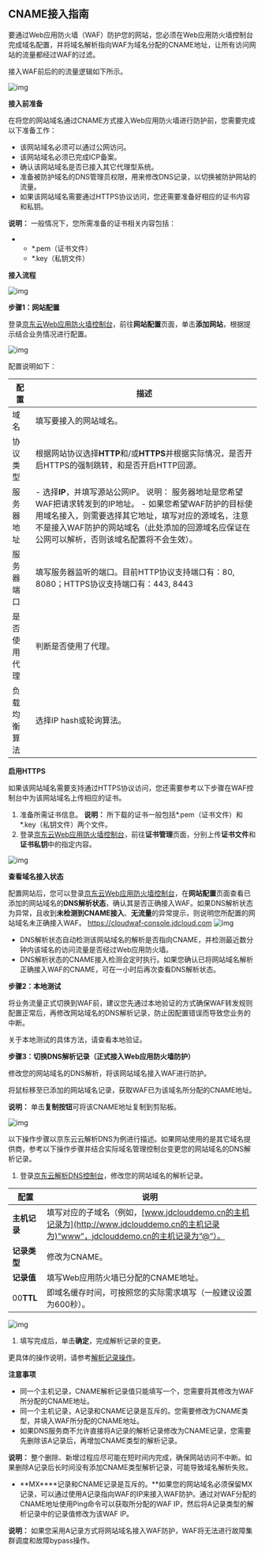 ## **CNAME**接入指南

要通过Web应用防火墙（WAF）防护您的网站，您必须在Web应用防火墙控制台完成域名配置，并将域名解析指向WAF为域名分配的CNAME地址，让所有访问网站的流量都经过WAF的过滤。

接入WAF前后的的流量逻辑如下所示。

![img](https://github.com/jdcloudcom/cn/blob/edit/waf-img/cname%E6%8E%A5%E5%85%A5%E6%8C%87%E5%8D%97-1.png)

**接入前准备**

在将您的网站域名通过CNAME方式接入Web应用防火墙进行防护前，您需要完成以下准备工作：

- 该网站域名必须可以通过公网访问。
- 该网站域名必须已完成ICP备案。
- 确认该网站域名是否已接入其它代理型系统。
- 准备被防护域名的DNS管理员权限，用来修改DNS记录，以切换被防护网站的流量。
- 如果该网站域名需要通过HTTPS协议访问，您还需要准备好相应的证书内容和私钥。

**说明：** 一般情况下，您所需准备的证书相关内容包括：

- - *.pem（证书文件）
  - *.key（私钥文件）

**接入流程**

![img](https://github.com/jdcloudcom/cn/blob/edit/waf-img/cname%E6%8E%A5%E5%85%A5%E6%8C%87%E5%8D%97-2.png)

**步骤1：网站配置**

登录[京东云Web应用防火墙控制台](https://cloudwaf-console.jdcloud.com)，前往**网站配置**页面，单击**添加网站**，根据提示结合业务情况进行配置。

![img](https://github.com/jdcloudcom/cn/blob/edit/waf-img/cname%E6%8E%A5%E5%85%A5%E6%8C%87%E5%8D%97-3.png)

配置说明如下：

| 配置           | 描述                                                    |
| ---------------- | ------------------------------------------------------------ |
| 域名           | 填写要接入的网站域名。                                       |
| 协议类型       | 根据网站协议选择**HTTP**和/或**HTTPS**并根据实际情况，是否开启HTTPS的强制跳转，和是否开启HTTP回源。 |
| 服务器地址     | - 选择**IP**，并填写源站公网IP。    说明： 服务器地址是您希望WAF把请求转发到的IP地址。    - 如果您希望WAF防护的目标使用域名接入，则需要选择其它地址，填写对应的源域名，注意不是接入WAF防护的网站域名（此处添加的回源域名应保证在公网可以解析，否则该域名配置将不会生效）。 |
| 服务器端口     | 填写服务器监听的端口。目前HTTP协议支持端口有：80, 8080；HTTPS协议支持端口有：443, 8443 |
| 是否使用代理   | 判断是否使用了代理。                                         |
| 负载均衡算法   | 选择IP hash或轮询算法。                              |

**启用HTTPS**

如果该网站域名需要支持通过HTTPS协议访问，您还需要参考以下步骤在WAF控制台中为该网站域名上传相应的证书。

1. 准备所需证书信息。 **说明：** 所下载的证书一般包括*.pem（证书文件）和*.key（私钥文件）两个文件。
2. 登录[京东云Web应用防火墙控制台](https://cloudwaf-console.jdcloud.com)，前往**证书管理**页面，分别上传**证书文件**和**证书私钥**中的指定内容。

![img](https://github.com/jdcloudcom/cn/blob/edit/waf-img/cname%E6%8E%A5%E5%85%A5%E6%8C%87%E5%8D%97-4.png)

**查看域名接入状态**

配置网站后，您可以登录[京东云Web应用防火墙控制台](https://cloudwaf-console.jdcloud.com)，在**网站配置**页面查看已添加的网站域名的**DNS解析状态**，确认其是否正确接入WAF。如果DNS解析状态为异常，且收到**未检测到CNAME接入**、**无流量**的异常提示，则说明您所配置的网站域名未正确接入WAF。 <https://cloudwaf-console.jdcloud.com> ![img](https://github.com/jdcloudcom/cn/blob/edit/waf-img/cname%E6%8E%A5%E5%85%A5%E6%8C%87%E5%8D%97-6.png)

- DNS解析状态自动检测该网站域名的解析是否指向CNAME，并检测最近数分钟内该域名的访问流量是否经过Web应用防火墙。
- DNS解析状态的CNAME接入检测会定时执行。如果您确认已将网站域名解析正确接入WAF的CNAME，可在一小时后再次查看DNS解析状态。

**步骤2：本地测试**

将业务流量正式切换到WAF前，建议您先通过本地验证的方式确保WAF转发规则配置正常后，再修改网站域名的DNS解析记录，防止因配置错误而导致您业务的中断。

关于本地测试的具体方法，请查看本地验证。

**步骤3：切换DNS解析记录（正式接入Web应用防火墙防护）**

修改您的网站域名的DNS解析，将该网站域名接入WAF进行防护。

将鼠标移至已添加的网站域名记录，获取WAF已为该域名所分配的CNAME地址。

**说明：** 单击**复制按钮**可将该CNAME地址复制到剪贴板。

![img](https://github.com/jdcloudcom/cn/blob/edit/waf-img/cname%E6%8E%A5%E5%85%A5%E6%8C%87%E5%8D%97-7.png)

以下操作步骤以京东云云解析DNS为例进行描述。如果网站使用的是其它域名提供商，参考以下操作步骤并结合实际域名管理控制台变更您的网站域名的DNS解析记录。

1. 登录[京东云解析DNS控制台](https://dns-console.jdcloud.com)，修改您的网站域名的解析记录。

| **配置**     | **说明**                                                     |
| ------------ | ------------------------------------------------------------ |
| **主机记录** | 填写对应的子域名（例如，[www.jdclouddemo.cn的主机记录为](http://www.jdclouddemo.cn的主机记录为)”www”，jdclouddemo.cn的主机记录为”@”）。 |
| **记录类型** | 修改为CNAME。                                                |
| **记录值**   | 填写Web应用防火墙已分配的CNAME地址。                         |
| 00**TTL**    | 即域名缓存时间，可按照您的实际需求填写（一般建议设置为600秒）。 |

![img](file:///C:\Users\ZHANGJ~1\AppData\Local\Temp\msohtmlclip1\01\clip_image015.png)

1. 填写完成后，单击**确定**，完成解析记录的变更。

更具体的操作说明，请参考[解析记录操作](https://docs.jdcloud.com/cn/jd-cloud-dns/domain-record-add)。

**注意事项**

- 同一个主机记录，CNAME解析记录值只能填写一个，您需要将其修改为WAF所分配的CNAME地址。
- 同一个主机记录，A记录和CNAME记录是互斥的。您需要修改为CNAME类型，并填入WAF所分配的CNAME地址。
- 如果DNS服务商不允许直接将A记录的解析记录修改为CNAME记录，您需要先删除该A记录后，再增加CNAME类型的解析记录。

**说明：** 整个删除、新增过程应尽可能在短时间内完成，确保网站访问不中断。如果删除A记录后长时间没有添加CNAME类型解析记录，可能导致域名解析失败。

- **MX****记录和CNAME记录是互斥的。**如果您的网站域名必须保留MX记录，可以通过使用A记录指向WAF的IP来接入WAF防护。通过对WAF分配的CNAME地址使用Ping命令可以获取所分配的WAF IP，然后将A记录类型的解析记录中的记录值修改为该WAF IP。

**说明：** 如果您采用A记录方式将网站域名接入WAF防护，WAF将无法进行故障集群调度和故障bypass操作。





 
